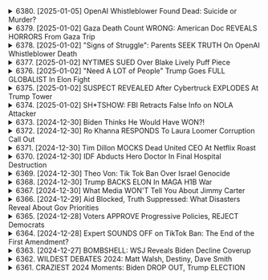 <details>
<summary>6380. [2025-01-05] OpenAI Whistleblower Found Dead: Suicide or Murder?</summary><br>

<a href="https://www.youtube.com/watch?v=Y-Qa_uWyr1I" target="_blank">
    <img src="https://img.youtube.com/vi/Y-Qa_uWyr1I/maxresdefault.jpg" 
        alt="[Youtube]" width="200">
</a>

# OpenAI Whistleblower Found Dead: Suicide or Murder?

### 文章總結與整理

#### 1. 案件背景
- **案件性質**：涉及高科技行業的陰謀與利益糾葛。
- **主要人物**：
  - **喬治**：一名有35年科技業經驗的調查記者，熟悉硅谷生態。
  - **詹姆斯**：節目主持人，引導對話。
  - **薩姆·アルマン**：即將成為舊金山下一任市長，背景雄厚。
- **案件核心**：
  - 舊金山高科技企業 execs 的 homicides。
  - 涉及陰謀、數據竊取與政治操縱。

#### 2. 技術與陰謀
- **科技行業的敏感性**：
  - 硅谷企業的數據安全問題。
  - 政治力量可能干預選舉和商業運作。
- **調查焦點**：
  - 高管遇害是否涉及產業競爭或政治陰謀？
  - 公安機關的調查進度如何？

#### 3. 對話內容
- **喬治的科技業背景**：
  - 曾在多間著名科技公司工作，熟悉行業內幕。
  - 強調技術專家在政治事件中的角色。
- **案件分析**：
  - 涉及高科技企業的利益糾葛。
  - 政治與商業利益的高度重疊。

#### 4. 調查進展
- **當前情況**：
  - 警方已開始初步調查，但尚未公開具體結論。
  - 嫌疑犯身份仍不明確。
- **喬治的行動**：
  - 組織了一系列市民記者座談會，推動案件曝光。
  - 提供匿名管道讓公眾參與調研。

#### 5. 將來展望
- **喬治的計劃**：
  - 繼續追蹤案件發展，提供更多調查結果。
  - 興建更多信息渠道，呼籲公眾關注。
- **案件可能影響**：
  - 可能引發對高科技產業的信任危機。
  - 影響舊金山政治格局與商業環境。

#### 6. 總結
- 本案揭示了科技業與政治世界的密切互動，以及其潛在的風險與陰謀。
- 場外力量介入的可能性增加案件 complexity。
- 論證科技企業治理的重要性，需加強透明度與倫理監管。
</details>

<details>
<summary>6379. [2025-01-02] Gaza Death Count WRONG: American Doc REVEALS HORRORS From Gaza Trip</summary><br>

<a href="https://www.youtube.com/watch?v=l2pflJrc_lw" target="_blank">
    <img src="https://img.youtube.com/vi/l2pflJrc_lw/maxresdefault.jpg" 
        alt="[Youtube]" width="200">
</a>

# Gaza Death Count WRONG: American Doc REVEALS HORRORS From Gaza Trip

## 加沙地帶人道協助訪問重點整理 (依時間順序)

**一. 訪問背景與現況：**

*   **嚴重的生存者罪惡感**: 訪問者離開加沙後感到強烈的罪惡感，因為能夠離開而現地人民卻仍在困境。
*   **現地人民勇氣**: 對於加沙人民面對困境的勇氣和韌性深感佩服，即使在極度困難的情況下仍堅持工作和協助他人。
*   **死亡人數統計難度**: 受訪者提到當地人表示，除非被詢問，否則他們不會提供罹難人數，顯示了災情的嚴重程度。

**二. 醫院現況與醫療人員：**

*   **醫療資源匱乏**: 醫院內大部分為無薪醫療人員，但仍積極提供援助服務，突顯了醫療資源的嚴重匱乏和人員的犧牲奉獻。
*   **墓地遍佈**: 醫院周圍遍佈墓地，反映了高比例的死亡率和持續的傷亡。
*   **醫護人員的遭遇**: 一位護士的兩名 daughters 均已不幸身亡，更凸顯了衝突對醫護人員及其家庭的影響。

**三. 對於外部援助和政治現況的看法：**

*   **援助機構建議**: 建議捐款給世界中央廚房 (World Central Kitchen) 和拉馬 (Rama) 等持續運作的援助組織。
*   **呼籲公開發聲**: 強調提升人們的意識並持續呼籲需要採取行動。對當地的關注度正在逐漸降低，亟需引起更多重視。
*   **對美國政府的期望 (民主/共和兩黨)**：
    *   **拜登/哈里斯政府**: 希望他們能夠站出來反對以色列的行為，即使此舉違反法律。
    *   **川普政府**: 認為川普可能會更傾向於滿足以色列的需求。但從人道立場來看，可以嘗試藉由訴諸他的個人自負心來促使他採取行動，因為他似乎不太受到以色列領導人的控制。
*  **當地民眾的政治觀點**： 一位年輕的護士兒子（在醫院附近玩耍）表示，他希望能夠見到川普，並希望他不僅僅解放巴勒斯坦，還能解放整個世界。

**四.  對希望和人道精神的反思：**

*   **對希望的質疑**: 一位在停屍間工作、幽默風趣的醫務人員表示：“根本沒有希望，人終將死亡，我們能夠做的是在人生中盡力而為。”
*   **人道主義的考量**: 即使在極度悲慘且不確定性高的環境中，人道主義的努力和對人類尊嚴的尊重仍然至關重要。

**五. 行動呼籲:**

*   **持續教育**: 呼籲大家繼續教育他人，讓更多人了解加沙的局勢。
*   **發聲**: 呼籲大家積極發聲，引起對這場危機的關注。
*   **捐款**:  鼓勵向世界中央廚房 (World Central Kitchen) 和拉馬 (Rama) 等援助組織提供捐款。
</details>

<details>
<summary>6378. [2025-01-02] "Signs of Struggle": Parents SEEK TRUTH On OpenAI Whistleblower Death</summary><br>

<a href="https://www.youtube.com/watch?v=oQ2CgSYuS-c" target="_blank">
    <img src="https://img.youtube.com/vi/oQ2CgSYuS-c/maxresdefault.jpg" 
        alt="[Youtube]" width="200">
</a>

# "Signs of Struggle": Parents SEEK TRUTH On OpenAI Whistleblower Death

## AI 發展與內部吹哨者的疑慮：重點摘要

本文件整理了關於 AI 發展、相關利益衝突、以及最近一宗內部吹哨者的疑慮的重點，旨在清晰呈現事件背景、潛在風險與相關議題。

**一、AI 發展現況與競賽**

*   **資源投入：** 目前正在進行國家間與企業間的 AI 軍備競賽，大量資源投入開發前沿 AI 技術，目標是實現通用人工智慧 (AGI)。
*   **發展速度：** AI 發展速度極快，可能在極短時間內引發類似或超越工業革命的劇烈社會變革。
*   **技術透明度不足：** AI 技術規劃和部署缺乏足夠的公開透明度與民主監督，可能對勞動力市場和社會結構產生深遠影響。

**二、利益相關者與權力網絡**

*   **科技巨頭投入：** OpenAI、Meta、Google等科技巨頭在 AI 領域投入巨額投資，期望成為 AI 未來的領航者。
*   **政治勢力和資金連結：** OpenAI 的創辦人 Sam Altman 與前總統 Trump 有著金錢聯繫。政治人物和科技領袖的關係暗示著影響政策的潛在網絡。
*   **H-1B簽證爭議：** H-1B 工作簽證爭議是 AI 發展的附帶議題，顯示了對技術人才的競爭和依賴。

**三、AI 內部吹哨者的疑慮**

*   **決定性角色：**僅有少數科學家和工程師在塑造 AI 技術和發展方向，他們的決定可能對社會產生巨大影響。
*   **吹哨者身分：** 一名 AI 內部吹哨者突發死亡引發關注，其死因尚不清楚，但引起對 AI 發展過程透明度的質疑。
*   **決定性與動機：** 吹哨者的家屬認為其死亡並非自殺，暗示可能存在外部因素或壓力。
*   **積極收集資訊：** 臨終前，吹哨者正在積極尋求資訊、聯繫關鍵人員，暗示其可能掌握某種重要信息或疑慮。

**四、潛在風險與倫理考量**

*   **潛在混亂：** AI技術的快速發展，可能引發難以預料的社會混亂，甚至導致反烏托邦般的負面Scenario發展。
*   **失業風險：** 勞動力市場可能受到顛覆，大量工作崗位可能消失。
*   **AGI的倫理考量：** AGI的發展可能帶來倫理和社會挑戰，包括權力分配、責任歸屬以及對人類社會的影響。
*  **對吹哨者死亡的追問：** 類似 Boeing內部吹哨者接連死亡，並被認定為自殺的案例，讓人不得不留意事件背後的真相。

**五、結論**

這宗內部吹哨者死亡事件及其引發的疑慮，揭示了 AI 發展的複雜性、潛在風險和倫理挑戰。事件反映了科技發展與社會、政治、經濟力量的交織與衝突，以及對透明度、問責制和民主監督的需求 。這需要社會各界共同關注與參與，以確保 AI 發展的道路符合人類社會的共同利益。
</details>

<details>
<summary>6377. [2025-01-02] NYTIMES SUED Over Blake Lively Puff Piece</summary><br>

<a href="https://www.youtube.com/watch?v=tuY7n6RkFkg" target="_blank">
    <img src="https://img.youtube.com/vi/tuY7n6RkFkg/maxresdefault.jpg" 
        alt="[Youtube]" width="200">
</a>

# NYTIMES SUED Over Blake Lively Puff Piece

## 對話重點摘要：媒體操縱與信息戰

以下是对提供文本的重點整理，以小節歸納並採用條列式呈現。

**一、總體論點：媒體操縱真相與公眾認知**

*   **媒體操縱性：** 媒體可以且確實會操縱真相和信息，影響公眾的認知和判斷。
*   **信息武器化：** 人們（包括政治人物、公眾人物、企業）將信息視為一種工具，用於推動個人和組織議程。
*   **真實情報的淹沒：** 儘管存在真實的新聞，但媒體的負面操作往往會掩蓋真相，甚至扭曲受害者形象。

**二、具體案例：巴羅尼（Baron）事件與媒體公關策略**

*   **事件背景：** 對某位男性人物（巴羅尼）的指控與反駁，涉及到女性受害者和潛在的家庭暴力問題。
*   **公關策略分析：** 巴羅尼一方採用報復性公關活動（PR Campaign），旨在弱化對方(指控者)的聲譽和可信度。
*   **媒體操縱手法：** 巴羅尼一方有意塑造“女性擁護者”的形象，並利用信息不對稱，引導輿論方向。
*   **信息操控漏洞：** 即使補充了完整的事件背景，巴羅尼仍然無法擺脫負面形象，而媒體的操縱反而加劇了公眾的質疑。

**三、媒體操纵的动机与后果**

*   **商业利益：** 媒体受到商業利益的驅使，将人际关系视为一种“商品”，用于追求利润和股东价值。
*   **投資與製作：** 公眾人物同時是投資人、製片人和執行製作人，他們了解整個遊戲，從中獲利。
*   **政治影響：** 媒體操縱手法也可能擴展至政治領域，例如在報導移民問題或攻擊政治對手等。
*   **弱化受害者：** 媒體的操縱往往會弱化受害者立場，使其聲音被淹沒，甚至被扭曲。

**四、哈维·Weinstein事件的潜在影响**

*   **潜在的赢家：** 评论员认为，针对巴罗尼的指控和媒体后续报道可能意外地有利于哈维·Weinstein，因为受害者在公开报道中受到负面影响。

**五、呼吁与期望**

*   **关注訴訟進展：** 呼籲關注巴羅尼事件的訴訟進展，以期揭示更多真相。
*   **批判性思维：** 呼籲觀眾對媒體報導進行批判性思考，不要輕易相信單方面的信息。
*   **媒體責任：** 強調媒體在傳遞真相、保護受害者方面的重要責任。

**总而言之，** 文本主要探讨了媒体操纵信息，影響公眾認知，以及媒體在複雜事件中可能產生的負面影響。強調了批判性思维和关注媒體報導背後的动机的重要性。
</details>

<details>
<summary>6376. [2025-01-02] "Need A LOT of People" Trump Goes FULL GLOBALIST In Elon Fight</summary><br>

<a href="https://www.youtube.com/watch?v=IhdDozgNrQI" target="_blank">
    <img src="https://img.youtube.com/vi/IhdDozgNrQI/maxresdefault.jpg" 
        alt="[Youtube]" width="200">
</a>

# "Need A LOT of People" Trump Goes FULL GLOBALIST In Elon Fight

以下是從提供的文字稿中整理出的清晰、客觀重點整理，以小節歸納並採用條列格式：

**一、國會共和黨的策略與態勢**

*   **硬性談判的優勢：** 對話者羡慕共和黨在談判中展現的強硬態度與影響力。
*   **後茶黨運動：** 共和黨議員如 Chip Roy 體現了後茶黨運動的影響，他們能夠在支持者面前堅持原則，並在關鍵時刻拒絕妥協。
*   **對特朗普的忠誠：** 對於 Chip Roy 而言，關鍵問題是是否願意與特朗普總統進行妥協，以及支持者是否會允許他做出妥協。

**二、民主黨內部的挑戰與反思**

*   **AOC 的遇阻：** AOC 希望擔任情報委員會高級成員一職，但受到 Nancy Pelosi 的阻撓，Pelosi 優先考慮的是對黨內順從性及對現任政府的支持。
*   **民主黨內激進勢力的弱化：** 民主黨未能像共和黨激進派（如自由黨議員）那樣，利用戰術性行動來提升內部影響力。
*   **對民主黨內部激進派的策略評論：** 對話者認為，自由黨議員缺乏與指導者正面對抗的意願，導致其影響力下降。
*   **對議會進步派聯盟主席候选人Greg Casar的支持:** 对话者认为Casar可以推动议会左翼势力。
*   **議會左翼勢力策略反思：** 對話者認為民主黨需要像激進共和黨人一樣，在必要時拒絕妥協，並利用群眾支持來提升影響力。

**三、選舉策略與選民意向**

*   **選民期望一致性：** 對話者認為，若選民全力支持某位政治人物，他們也期望該人物能夠堅持原則，並在談判中為選民的利益而努力。
*   **激進派的策略差異：** 自由黨議員與激進共和黨人策略有所差異，導致其影響力受限。
*   **议会左翼势力重建：** 对话者呼吁议会左翼势力重新建立和增强其影响力。

**四、媒體推廣與支持**

*   **節目推廣：** 呼籲點贊、留言，以擴大節目影響力。
*   **認捐支持：** 呼籲認捐breakingpoints.com，以支持獨立媒體發展。

總體而言，這份文字稿的重點在於比較共和黨和民主黨內部的策略，分析在議會中左右翼勢力的影響力，並呼籲民眾支持獨立媒體。
</details>

<details>
<summary>6375. [2025-01-02] SUSPECT REVEALED After Cybertruck EXPLODES At Trump Tower</summary><br>

<a href="https://www.youtube.com/watch?v=nzBLHStAgH4" target="_blank">
    <img src="https://img.youtube.com/vi/nzBLHStAgH4/maxresdefault.jpg" 
        alt="[Youtube]" width="200">
</a>

# SUSPECT REVEALED After Cybertruck EXPLODES At Trump Tower

以下は、提供されたテキストの明確で客観的な要点の整理です。正式な用語を使用し、小節でグルーピングし、条項式で整理します。

**I. 事件概要**

*   **ラスベガス事件:** 2024年1月1日にラスベガスのトランンプ・ホテルの前でレンタルのサイバートラックが爆発。運転手は即死、通行人が軽傷。当局はテロ攻撃の可能性を視野に捜査中。
*   **ニューオーリンズ事件:** 同日、ニューオーリンズで銃撃事件が発生。犯人は単独犯であり、経済的な苦境と精神的な問題を抱えていたと思われる。
*   **時間的連関:** 2つの事件はほぼ同時期（12時間以内）に発生。この時間的関係性が事件の動機を探る上で重要な観点となっている。

**II. 捜査状況と類似点**

*   **テロ攻撃の可能性:** ラスベガスではテロ攻撃の可能性が調査されており、当局は犯人の動機、特に政治的動機や外部からの指示について捜査を進めている。
*   **犯人の背景:** 両事件の犯人は単独犯であり、何らかの精神的な問題を抱えていた可能性がある。ニューオーリンズの犯人は離婚、経済格差により精神的に不安定な状態にあった。
*   **元軍人の関与:** 両事件の犯人は元軍人に該当しており、過去の軍歴が事件に関与している可能性が指摘されている。

**III. 関連性と今後の懸念事項**

*   **関連性の追及:** 捜査当局は、両事件に関連性があるかどうかを調査中。現時点では、表面的な類似点以外に結びつきは見つかっていない。
*   **さらなる攻撃の可能性:** 今後、同様の攻撃が発生する可能性が懸念されている。当局は警戒レベルを引き上げ、関連情報を収集している。
*    **動機の特定:** 犯人の動機は不明であり、今後の捜査で明確にする必要がある。

**IV. その他**

*   メディアは事件の背後にある動機や関連性について推測を繰り返しており、情報の正確性に対する注意が必要である。
*   事件の発生は、社会不安、経済格差、精神衛生など、幅広い問題と関連している可能性がある。
*   独立系メディアは、事件に関する情報を独立した視点から提供することで、国民の理解を深めるための役割を担うことが期待される。
</details>

<details>
<summary>6374. [2025-01-02] SH*TSHOW: FBI Retracts False Info on NOLA Attacker</summary><br>

<a href="https://www.youtube.com/watch?v=APQ1BJ65-3k" target="_blank">
    <img src="https://img.youtube.com/vi/APQ1BJ65-3k/maxresdefault.jpg" 
        alt="[Youtube]" width="200">
</a>

# SH*TSHOW: FBI Retracts False Info on NOLA Attacker

好的，以下是關於上述文字的清楚、客觀重點整理：

**I. 新奧爾良攻擊事件概要**

*   **事件經過：** 2024 年元旦，嫌犯駕車衝撞人群，造成傷亡。
*   **嫌犯背景：** 原為陸軍預備役人員，持有伊斯蘭國(ISIS)旗幟。
*   **初步調查：** FBI 起初認為嫌犯可能並非單獨行動(有多人涉案)，但隨後表示證據不足，目前主要證據為該視頻所見。
*   **重點爭論:** 嫌犯是否為孤狼，仍待確定。

**II. 拉斯維加斯(特朗普大廈)事件**

*   **事件內容:** 一輛特斯拉 Cybertruck 在拉斯維加斯特朗普大廈外爆炸，爆炸物數量眾多。
*   **嫌犯狀況:** 嫌犯自爆身亡，附近有數人受傷。

**III. 兩事件的關聯性分析**

*   **共同點:**
    *   兩輛涉事車輛均為電動車。
    *   車輛均通過 P2P(peer-to-peer)汽車租賃平台租借，例如 “Turo” 平台。
    *   兩名嫌犯均曾服役於美國軍隊。
*   **目前狀況：** 兩事件的實際關聯性仍不明，正進行調查。

**IV. FBI 應對與未來發展**

*   **調查進展：** FBI 將持續公布事件調查的最新進展。
*   **國會報告：** FBI 計劃於週四向國會提交報告。
*   **政治影響：** 共和黨將可能向 FBI 施壓，並推動批准新的 FBI 董事長。

**V. 總體情況**

*   **信息不明：** 現階段仍有許多不明的因素，對於事件的實際原因和影響，仍需要更多信息。
*   **持續關注：** 需要持續關注事件的發展，以及相關調查的結果。
</details>

<details>
<summary>6373. [2024-12-30] Biden Thinks He Would Have WON?!</summary><br>

<a href="https://www.youtube.com/watch?v=spocqVoX_SA" target="_blank">
    <img src="https://img.youtube.com/vi/spocqVoX_SA/maxresdefault.jpg" 
        alt="[Youtube]" width="200">
</a>

# Biden Thinks He Would Have WON?!

## Breaking Point Podcast 摘要 (2024年底播出)

以下為針對討論內容之重點摘要，以正式用語呈現並分條列式整理：

**一、政治與媒體操控：拜登政府與奧巴馬基金會**

* **媒體報導偏頗：** 批評主流媒體對拜登政府和奧巴馬基金會的報導，指出其傾向作為白宮或基金會發言人，而非獨立客觀的報導。
* **資金流向：** 關注奧巴馬基金會的資金來源和流向，質疑其政治影響力以及可能的不透明現象。
* **公眾參與：** 諷刺政治人物及媒體對公眾智力的低估，認為許多人並非智力低下或容易操縱，但仍有部分個體易受影響。
* **言論自由：** 呼籲媒體獨立調查，揭露政治操作的真相，強調媒體守護言論自由的責任。

**二、人工智能 (AI) 發展及其潛在影響**

* **AI發展方向：** 強調AI技術發展的快速性及其對未來社會的深遠影響，包含勞動力市場、社會結構乃至人類文明的可能性。
* **技術壟斷：** 對於少數科技巨頭主導AI發展的潛在風險提出關注，認為這可能導致技術壟斷，並加劇社會不平等。
* **H1B簽證勞工：** 指出在技術發展中，H1B簽證勞工所扮演的角色以及其影響。
* **政策定位：** 強調新政府在AI發展上的政策定位至關重要，包括技術控制、技術民主化等議題。
* **潛在風險：** 探討AI發展可能帶來的各種風險，包括大規模失業、社會結構崩潰，甚至引發災難性事件。
* **戰略重要性：** 認為AI將是未來幾年重要的戰場，直接影響社會發展走向。

**三、個人觀點與年度展望**

* **對2025年的不安：** 坦承對未來年份的不樂觀預期，表達對其發展方向的擔憂。
* **對媒體的支持：** 呼籲聽眾考慮訂閱高品質的媒體內容，以支持獨立媒體的運作。
* **感謝聽眾：** 感謝在過去的一年中支持節目，並表示期待在未來繼續與大家分享觀點。

**四、節目資訊與呼籲**

* **參與方式：** 鼓勵聽眾透過點贊、分享、留言或订阅等方式支持節目。
* **頻道資訊：** 提醒聽眾關注Breaking Points YouTube頻道及 podcast 。
* **支持獨立媒體：** 呼籲聽眾訂閱 Breakingpoints tocom，支持獨立媒體的發展。
</details>

<details>
<summary>6372. [2024-12-30] Ro Khanna RESPONDS To Laura Loomer Corruption Call Out</summary><br>

<a href="https://www.youtube.com/watch?v=gp7u_ATdE6Q" target="_blank">
    <img src="https://img.youtube.com/vi/gp7u_ATdE6Q/maxresdefault.jpg" 
        alt="[Youtube]" width="200">
</a>

# Ro Khanna RESPONDS To Laura Loomer Corruption Call Out

## 重要言論重點整理：

**一、金錢政治與競選資金:**

*   **超級政治行動委員會 (Super PAC) 問題：** 提及對伊隆·馬斯克向超級政治行動委員會捐款 2.5 億美元的擔憂。 認為這種規模的捐款遠超過去任何案例。
*   **競選資金規範建議：** 倡議限制超級政治行動委員會的捐款，呼應緬州已實施的規範，限制捐款金額，並建議民主黨全國委員會有條件地推動類似的規範。
*   **個人捐款與超級政治行動委員會的差異：** 強調個人捐款與超級政治行動委員會捐款的差異，個人受限於3,300美元的捐款上限。

**二、科技寡頭與政治影響力：**

*   **伊隆·馬斯克影響力評估：** 評估伊隆·馬斯克對政治的影響力是目前前所未見的，可能超越任何其他富豪。
*   **技術巨頭的利益衝突：** 強調需要規範科技巨頭（包括馬斯克）的利益衝突，而不是完全迴避。

**三、對美國未來經濟的願景：**

*   **技術經濟的發展方向：** 強調需要讓技術經濟惠及中小型城鎮和受工業空洞化影響的地區，而非只讓矽谷的富豪受益。
*   **財富再分配：**  呼籲對富豪和超高淨值人士徵稅，以資助醫療保健和教育等公共服務。 認為這是實現未來經濟繁榮和穩定之道。
*   **黨派定位：**  主張民主黨應宣稱自己是代表「未來」的黨，並確保科技能為所有人服務。

**四、與川普關係的分析：**

*   **川普對馬斯克的動機：** 指出川普與伊隆·馬斯克的關係，源自於川普對80年代富豪的懷舊，以及對馬斯克預見未來科技趨勢的欣賞。
*   **川普的個人特質：** 描述川普的風格，並將其歸根於80年代的文化氛圍。

**五、金錢與政治的辯論：**

*   **政治獻金的規模差異：** 強調 2.5 億美元捐款的特殊性，指出其他支持候選人也獲得了大量捐款，但數量較少。
*   **金錢在政治中的影響：** 強調金錢在政治中的作用，同時表達對大規模捐款的擔憂。

希望上述整理能夠幫助您理解文章的主要內容。
</details>

<details>
<summary>6371. [2024-12-30] Tim Dillon MOCKS Dead United CEO At Netflix Roast</summary><br>

<a href="https://www.youtube.com/watch?v=rqtsWwVyGms" target="_blank">
    <img src="https://img.youtube.com/vi/rqtsWwVyGms/maxresdefault.jpg" 
        alt="[Youtube]" width="200">
</a>

# Tim Dillon MOCKS Dead United CEO At Netflix Roast

## 文章重點整理：布萊恩·湯普森遇害事件後續反應與社會調查分析

以下為文章重點整理，分小節列出：

**一、幽默諷刺性演出及社會反應**

*   喜劇演員提姆·迪倫於Netflix節目中，飾演聯合護理集團 CEO 布萊恩·湯普森，以諷刺手法回應其遇害事件。
*   該表演引起社會廣泛討論，部分評論員認為該演出不妥，但也有人認為是合理的政治諷刺。

**二、社會調查結果與論點分析**

*   **民調結果:** 公眾對於拒絕理賠與布萊恩·湯普森遇害間的關聯性存在討論，一部分人認為拒賠行為與遇害有關，但另一部分人認為將兩者等同是錯誤的。
*   **主要論點:** 
    *   將對醫療制度的批判與支持謀殺行為混為一談是一種錯誤的論述。
    *   公眾對於醫療制度的批判應與譴責犯罪行為分開討論。
    *   醫療體系的殘酷、導致疾病、破產等問題應被討論，但不應借此合理化謀殺行為。

**三、安全國家機器與政治監視的擔憂**

*   **潛在威脅:** 文章指出，相關當局（例如 FBI）可能將對事件表達情緒或評論（例如分享紀念蠟燭或發表反資本主義言論）的個人視為激進分子進行追蹤與監控。
*   **歷史警示:** 此舉讓人聯想到 911 事件後美國國土安全機構對美國公民的監控、以及針對特朗普時代右翼激進分子的陰謀案件等歷史事件。
*   **擔憂點:**  安全國家機器可能以此作為藉口，擴張其監控範圍、壓迫異議人士。

**四、對智力機構態度的批判**

*   **懷疑論:** 文章對共和黨批評情報機構過度行為的態度表示懷疑，認為共和黨並不在乎情報機構是否擴權，他們只想確保政治目標不受針對。
*   **隱憂：** 認為共和黨對智力機構的批評可能只是表面的，真正的目的是利用智力機構為其政治目的服務。

**五、媒體支持與呼籲**

*   **號召：** 節目呼籲觀眾點讚、留言、訂閱，以支持獨立媒體的發展。
*   **支持：** 鼓勵觀眾通過 breakingpoints doccom 訂閱節目，以獲取節目內容。
</details>

<details>
<summary>6370. [2024-12-30] IDF Abducts Hero Doctor In Final Hospital Destruction</summary><br>

<a href="https://www.youtube.com/watch?v=dfPY5eIJZ3U" target="_blank">
    <img src="https://img.youtube.com/vi/dfPY5eIJZ3U/maxresdefault.jpg" 
        alt="[Youtube]" width="200">
</a>

# IDF Abducts Hero Doctor In Final Hospital Destruction

## 紀錄片影音內容重點摘要與歸納

以下針對提供的影片文字內容進行整理與歸納，並以條列式呈現其主要論點與資訊：

**一、對以色列戰爭道德與策略的批判**

*   **可接受死傷平民人數提升：** 以色列降低對平民死傷的審查標準，容許更多平民傷亡的作法備受批評。
*   **AI標靶系统：** 以色列軍方利用 AI 技術，鎖定並攻擊低階哈瑪斯成員，即便這些成員與家人同住家中，此舉引發道德爭議。該系統的標靶範圍已擴展至不分敵我的家屬。
*   **缺乏國際公義：** 若其他國家對類似作戰行動，將會被廣泛譴責，以色列卻未受到同等程度的批評。
*   **對主流媒體及國際論調的質疑：** 質疑主流媒體對以色列行動的報導刻意的偏袒或避重就輕，導致真實情況難以被大眾知曉。

**二、資訊傳遞及媒體偏頗現象**

*   **資訊斷裂：** 民眾從社交媒體(如 TikTok)接收到的資訊與主流媒體的報導之間存在差異，暗示存在資訊傳遞的斷裂現象。
*   **媒體偏頗：** 指控《紐約時報》等主流媒體起先無視來自《972》等獨立媒體提供的資訊，而直到最近才開始轉載相關報導，暗示媒體存在偏頗。
*   **資訊確認與否認：** 媒體記者在《972》的原始報導中確認了資訊，卻又將其歸類為虚构，並將其比喻為 Netflix 所出的劇情片，體現了媒體對事件的刻意淡化與否認。

**三、目前情勢與未來展望**

*   **缺乏外部制衡：** 由於來自國際社會的壓力不足，情勢恐將持續惡化，導致過多的生命損失與破壞。
*   **長期影響：** 加沙的影響將會持續多年，呼籲對過去發生的事件進行更深入的了解。
*   **武器的發現：** 以色列軍方宣稱在他們攻襲的卡馬爾·阿多旺醫院（Kmal Adwan Hospital） 中發現了隐藏的武器，并以此作为其行动的正当性论据。

**四、呼籲及建議**

*   **支持獨立媒體：** 呼籲大眾支持獨立媒體，並關注來自不同來源的資訊。
*    **獨立思考：** 呼籲大眾保持獨立思考能力，對資訊來源及內容進行批判性評估。
*   **關注加沙局勢：** 呼籲大眾持續關注加沙局勢，並了解事件的真相。

**五、節目推廣**

*   **鼓勵觀眾互動：** 鼓勵觀眾對影片按贊、留下評論，分享影片。
*   **支持節目發展：** 呼籲觀眾訂閱節目網站（Breakingpoints tocom)，支持獨立媒體的發展。
</details>

<details>
<summary>6369. [2024-12-30] Theo Von: Tik Tok Ban Over Israel Genocide</summary><br>

<a href="https://www.youtube.com/watch?v=sxluLY65qhk" target="_blank">
    <img src="https://img.youtube.com/vi/sxluLY65qhk/maxresdefault.jpg" 
        alt="[Youtube]" width="200">
</a>

# Theo Von: Tik Tok Ban Over Israel Genocide

## Tik Tok, 川普與言論自由：重點摘要

本次對話主要探討了 Tik Tok 在美國的現況、川普政府與 Tik Tok 之間關係、相關法律挑戰，以及潛在的未來走向。以下為重點摘要：

**1. 法案背景與法律挑戰:**
*   國會通過了一項法案，允許禁止 Tik Tok，除非其母公司字节跳动 (ByteDance) 出售平台。
*   Tik Tok 及其支持者認為該法案侵犯言論自由權。
*   法律依據主要爭點為法案是否符合美國憲法第一修正案的言論自由權條款。

**2. 最高法院的角色與可能判決:**
*   最高法院的判決仍未可知，但有不同立場的法官參與，增加了判決難度。尼爾·戈薩奇、艾米·科尼·巴雷特可能傾向於自由主義立場，而克萊倫斯·托馬斯、薩繆爾·阿利托可能採取不同立場。
*   一般預期最高法院可能延緩裁決，並將問題交由下任政府處理。

**3. 川普政府與 Tik Tok 關係的反覆:**
*   最初川普政府試圖禁止 Tik Tok，基於國家安全擔憂。
*   然而，在選舉期間，川普的態度發生變化，他表示只要能利用平台推廣競選活動，就願意保留 Tik Tok。
*   此舉引發質疑，認為川普似乎將政治利益置於國家安全之上。

**4. 潛在的買收與算法控制:**
*   一些投資者正在考慮收購 Tik Tok，以應對法律挑戰。
*   買收後，能否保留 Tik Tok 目前的算法機制，以及是否會在平台上持續存在北京的操控和影響，是個未解之謎。
*   字节跳动表示不願出賣 Tik Tok，這可能增加買收的難度。

**5. 核心問題：國家安全、言論自由與數據安全**
*   國家安全考量是最初引發對 Tik Tok 關注的主要因素。
*   言論自由權與國家安全之間的緊張關係，是本次爭論的核心。
*   數據安全問題，特別是中國大陸對美國用戶數據的潛在アクセス，是另一個重要的考量。

**6. 更廣泛的社會影響與價值觀衝突**
*   社會觀察家認為，減少社交媒體的使用，鼓勵真實的社交互動，才是更健康的解決方案。
*   本次事件凸顯了社交媒體平台對社會的影響，以及言論自由與數據安全之間的矛盾。

**總結:**

本次讨论围绕 TikTok 的法律地位、潜在的买收、以及相关的政治和社会问题展开。最终结果仍然具有不确定性，但它凸显了国家安全、言论自由、数据安全和算法控制等关键议题的复杂性。
</details>

<details>
<summary>6368. [2024-12-30] Trump BACKS ELON In MAGA H1B War</summary><br>

<a href="https://www.youtube.com/watch?v=NZqVTGtMiuA" target="_blank">
    <img src="https://img.youtube.com/vi/NZqVTGtMiuA/maxresdefault.jpg" 
        alt="[Youtube]" width="200">
</a>

# Trump BACKS ELON In MAGA H1B War

## 重点整理：美国寡头政治、权力影响及文化动议

以下是对原文的重点整理，以章节划分，采用正式的语言表达并采用条列式格式展现：

**一，核心论点：寡头权力对政府的影响及潜在威胁**

*   **寡头政治的定义：** 视频主要聚焦于少量富有权力精英（寡头）对美国政府影响日益加深的问题。
*   **伊隆·马斯克等寡头的权力：** 强调马斯克（及其同类：贝佐斯、扎克伯格、盖茨）通过财富和商业影响力，对政府政策产生实际掌控。
*   **政治立场无关：** 本视频批判的核心并非针对特定党派或意识形态，而在于反对任何寡头对政府的全面控制。
*   **特朗普立场转变：** 视频提到特朗普此前对“carried interest” (投资收益)，加密货币以及Tik Tok的反对态度，暗示此前的立场或有不同，且目前已有转向迹象。
*   **民主制度的威胁：** 视频警告，寡头政治的发展对美国民主制度构成严重威胁。

**二，权力操纵的机制与方式**

*   **经济影响：** 寡头们通过财富和商业垄断（例如，马斯克是最大武器承包商），对政治家施加经济压力，从而影响政策制定。
*   **媒体控制与文化影响：** 寡头们通过对媒体的资助和文化产品的操纵，塑造舆论，推广特定意识形态，从而维护自身利益。
*   **特朗普与前共和党立场：**  对特朗普的早期立场 (反对经济政策) 进行了批判，将此与长期以来共和党对城市贫民阶层的指责类比。

**三，文化辩论与权力结构**

*   **自上而下 vs 公民能动性：** 认为对美国文化问题的指责，往往由寡头们操纵，而非基于真实问题。强调公民的主体能动性。
*   **媒介民主化与控制：** 承认像TikTok这类媒体平台一定程度上实现了文化民主化，但指出其仍然受到寡头政治的控制。
*   **VI 与美国庸俗文化：** 提到VI对美国庸俗文化的不满情绪，隐含对媒介操纵的批判。

**四，政治立场与文化批判**

* **政治立场无关:** 主论点并非针对特定政治立场（左派、右派、中立派）。
*   **对现有政策的批判：** 批评如NAFTA、PNTR等贸易政策，认为这些政策导致产业空心化、制造业岗位的流失，损害了美国工薪阶层的利益。
*   **对媒体资助的质疑：** 质疑斯蒂夫·班农等人物对媒体资助的情况，暗示其可能存在操控媒体的意图。

**五，结论与行动呼吁**

*   **公民参与的重要性：** 强调公民主动参与政治和社会事务的重要性，以对抗寡头政治的影响。
*   **支持独立媒体：** 呼吁支持Breaking Points等独立媒体，以抵制大型媒体集团的垄断。鼓励点赞、评论、分享等行为，以扩大独立媒体的影响力。
*   **Breakingpoints.com 的推广：** 建议听众订阅Breakingpoints.com，获取更多内容，支持独立媒体的发展。

**总结：** 视频的主旨是警惕寡头政治对美国民主制度的威胁，呼吁公民积极参与政治和社会事务，支持独立媒体，共同对抗寡头政治的影响。
</details>

<details>
<summary>6367. [2024-12-30] What Media WON'T Tell You About Jimmy Carter</summary><br>

<a href="https://www.youtube.com/watch?v=KeEp233_FfM" target="_blank">
    <img src="https://img.youtube.com/vi/KeEp233_FfM/maxresdefault.jpg" 
        alt="[Youtube]" width="200">
</a>

# What Media WON'T Tell You About Jimmy Carter

## ジミー・カーター元アメリカ大統領に関する考察 - 主要ポイントまとめ

以下に元大統領ジミー・カーターに関する講演の主要ポイントをまとめます。

**1. 中東和平への取り組みと率直な意見:**

*   カーターは、他の現存するアメリカ大統領に類を見ないほど率直な意見を表明。
*   特に、中東和平プロセスにおける視点や、アメリカの外交政策に対する批判的な見解を表明。
*   湾岸諸国における金銭的取引に関わる疑念や、サウジアラビアからの資金提供に関する言及も。

**2. 金融が政治に与える悪影響:**

*   カーターは資金と政治の関係について、非常に強い懸念を表明。
*   「シチズンズ・ユナイテッド」最高裁判決を強く批判。同判決が政治に巨額の資金が流入する原因を作ったと非難。
*   イーロン・マスクやその他の富豪による政治献金が、政策決定に過大な影響力を行使する状況を憂慮。

**3. 寡頭政治化の加速:**

*   カーターの退任を契機に、アメリカの政治システムの寡頭政治化がさらに加速したと指摘。
*   資金による政治操作が広がり、真の意味からの民主主義が損なわれていると批判。

**4. 過去から見えうる問題点:**

*   カーターは1920年代生まれであり、過去からの視点を持つ象徴的存在。
*   当時の価値観や道徳観を現代政治に持ち込み、問題点を浮き彫りにした。

**5. 民主党の変化と新自由主義政策:**

*   カーターは、郡での過半数の票を獲得した最後の民主党大統領。
*   その政策はトラック輸送、航空業界規制の緩和、労働組合への打撃など、新自由主義的色彩が強かった。
*   これらの政策が、農村部や農村州からの民主党支持の減少に繋がったと分析。

**6. トランプ現象との比較:**

*   トランプ政権下の政治状況は、カーターが憂慮していた寡頭政治や利益誘導が加速した典型例として紹介。
*   トランプ一族や関係者による海外からの資金提供や取引を批判的に分析。

**7. ポピュリスト的視点からの批判:**

*   カーターは、一般的な視点では見えにくいアメリカ政治システムの矛盾点や問題を、ポピュリスト的観点から明確に指摘。
*   保守派からも共感を得られる、倫理的な視点からの批判を展開。

**8．現代の政治における金銭の影響力:**
*   富裕層や企業が選挙キャンペーンや政策決定に多大な影響を与えている現状を憂慮。
*   政治家や政府高官が、特別な経済的利益や金銭と引き換えに政策を誘導することが問題となっていることを指摘。

**総括:**

本講演では、ジミー・カーター元大統領の政治的遺産と、現代アメリカ社会が直面する課題について議論されています。カーター元大統領が重視していた倫理観や、寡頭政治化に対する警戒感は、現代社会において再評価するに値すると言えるでしょう。
</details>

<details>
<summary>6366. [2024-12-29] Aid Blocked, Truth Suppressed: What Disasters Reveal About Gov Priorities</summary><br>

<a href="https://www.youtube.com/watch?v=6zX5gd4rJ3Y" target="_blank">
    <img src="https://img.youtube.com/vi/6zX5gd4rJ3Y/maxresdefault.jpg" 
        alt="[Youtube]" width="200">
</a>

# Aid Blocked, Truth Suppressed: What Disasters Reveal About Gov Priorities

## 災難應對與政府行為獨立調查報告重點整理

本次報告源自Breaking Points Podcast訪談，獨立調查人員現場報導了西班牙洪災後的真實情況，揭露潛在的權力機構利益、政府失能以及情報封鎖。

**一. 現地目擊與真實情況**

*   **媒體呈現操控:** 大型媒體報導常常出現事先排練的假象，例如在清理過後的泥濘區域進行「即興」拍攝，以創造一種協助形象，而實際的救援力量（軍隊與警察）卻缺乏行動力，更多時間用於消遣而非實質救援。
*   **災民困境:** 目擊者描述，在受災地區的居民遭受精神創傷，並質疑政府的無能與不當疏忽。
*   **抗議活動受打壓:** 當地居民大規模抗議政府的行為，要求瓦倫西亞總統和西班牙總統辭職，但大型媒體選擇性報導，未能充分披露。

**二. 潛在的陰謀與利益鏈**

*   **政府失能與利益输送:** 災區的大規模抗議活動表明公眾對政府的信任感低落，質疑其在災難處理中的不作為，以及資金分配的不透明性。
*   **地產利益的可能:** 質疑是否災難是特定利益團體（如地產業界）利用的機會，以促進土地廉價收購或進行不當管理以逃避責任。
*   **缺乏透明度:** 資金流向不明，公眾無法得知資金是否被有效用於災後重建與安置。

**三. 政府行為與權力鬥爭**

*   **政治性操作:** 指出政府可能為了維護政黨政治而忽略了災後重建的實際需求。
*   **高層決策錯誤:** 災難發生時，瓦倫西亞總統仍出席授獎典禮，顯示高層決策的失當與缺乏危機意識。
*   **公眾信任危機:** 缺乏透明度和問責制，導致公眾對政府的信任感低落。

**四. 獨立媒體的價值與意義**

*   **填補媒體資訊缺口:** 獨立媒體提供更真實、深入的災區資訊，彌補了主流媒體選擇性報導或操控資訊的不足。
*   **監督權力、揭露真相:** 獨立調查人員扮演重要角色，監督政府行為、揭露潛在的利益鏈條和陰謀。
*   **推動社會進步:** 獨立媒體發揮重要作用，推動社會進步、促進公眾參與和監督。

**五. 調查人員與作品資訊:**

*   調查人員為在21世紀工作過的資深獨立媒體從業者。
*   相關調查報告和資訊可在調查人員的Twitter帳號上找到。
</details>

<details>
<summary>6365. [2024-12-28] Voters APPROVE Progressive Policies, REJECT Democrats</summary><br>

<a href="https://www.youtube.com/watch?v=pguKDKI0k10" target="_blank">
    <img src="https://img.youtube.com/vi/pguKDKI0k10/maxresdefault.jpg" 
        alt="[Youtube]" width="200">
</a>

# Voters APPROVE Progressive Policies, REJECT Democrats

## 斯潘塞·斯耐德分析報告：直接民主主義、物質利益與選民行為 (Breaking Points 論評)

**核心論點:** 選民傾向於直接、明確、且可預見的物質利益，而非空泛的政治承諾。直接民主的工具（公投、投票措施）更能激勵選民參與，特別是在政府未能有效處理重要議題時。

**一. 直接民主的興起及背後因素:**

*   **公投/投票措施的普及：** 選民越來越依賴公投、投票措施等直接民主工具來解決政府未能處理的問題。
*   **全國趨勢：** 限制直接民主工具（例如：提高通過投票措施的門檻）的修憲案，正日益受到各州的採用。
*   **議會限制：** 議會正通過立法手段限制直接民主，例如：提高資格標準、擴大收集簽名範圍、提高通過門檻。

**二. 選民行為與物質利益：**

*   **物質利益優先：** 選民更關注明確的物質利益（例如：提高最低工資、有薪病假、生殖權），而非空泛的政治承諾。
*   **經濟考量主導：** 對於許多選民而言，經濟條件是影響重要決策（例如：墮胎）的關鍵因素。
*   **公投的優勢：** 公投讓選民能夠直接參與民主進程，並針對他們關心的物質問題做出表決。

**三. 生殖權案例分析：**

*   **州內差異：** 即使在特朗普大勝的州，許多選民仍支持編寫憲法以保護墮胎權。
*   **超多數決規則：** 某些州（例如：佛羅里達州）設有超多數決規定（例如：60%），增加了通過憲法修正案的難度。
*   **政治影響：** 超多數決規則與議會限制直接民主的趨勢相呼應。

**四. 民眾與政治承諾比較：**

*   **可信度問題:** 選民不太相信候選人在當選後會兌現承諾或實現選舉承諾。
*   **物質改變的渴望：** 選民渴望看到實質性的變化，例如足夠的收入支付房租或養育家庭。
*   **公投的重要性:** 公投提供直接參與民主體系的重要途徑。

**五. 建議與結論:**

*   **民主黨的策略轉變：** 如果民主黨想要重新奪回白宮，應放棄泛泛的支持性信息，轉而專注於具體的物質利益，並承諾選民參與的直接行動。
*   **具體行動的重要性:** 具體且可預見的行動，能更有效地激勵選民，並促使選民參與投票。
*   **著重於具體問題：**著重並處理能直接改善人民生活的問題，才能真正吸引選民的信任與支持。



本报告旨在提供分析摘要，以清晰、客觀和有組織的方式呈現斯潘塞·斯奈德的論述要點。
</details>

<details>
<summary>6364. [2024-12-28] Expert SOUNDS OFF on TikTok Ban: The End of the First Amendment?</summary><br>

<a href="https://www.youtube.com/watch?v=h4eZluceRtg" target="_blank">
    <img src="https://img.youtube.com/vi/h4eZluceRtg/maxresdefault.jpg" 
        alt="[Youtube]" width="200">
</a>

# Expert SOUNDS OFF on TikTok Ban: The End of the First Amendment?

好的，以下是文章內容的重點整理，以條列式呈現，並使用正式用語：

**一、核心爭議：TikTok 與美國國家安全風險**

*   **內容審查與資料收集：** 政府擔憂 TikTok 可能受到中國政府影響，導致內容審查，以及美國用戶數據被蒐集、操控的風險。
*   **言論自由：** 封鎖 TikTok 被批評可能侵犯美國憲法第一修正的言論自由權利，並設定危險先例。
*   **管轄權與法律依據：** 政府利用國家安全作為封鎖依據，但法律依據的有效性與範圍受到質疑。

**二、憲法爭議與歷史判例**

*   **第一修正權的保護範圍：** 憲法第一修正賦予公民言論自由權，但該權利並非保障絕對的言論自由，仍受法律規範。爭論點在於，封鎖 TikTok 是否構成對言論自由的合理限制。
*   **歷史案例：**
    *   **《紐約時報》與美國政府案例 (1971)：** 美國政府試圖禁止《紐政府》刊登有關越南戰爭的機密檔，但遭到法院駁回，確立政府不得事前審查報導內容。
    *   **外國媒體管制：** 過去美國曾嘗試管制某些外國媒體，但此類措施通常受嚴格審查，必須符合言論自由的憲法要求。

**三、國家安全與言論自由的衝突**

*   **政府立場：**政府主張，有權限制可能危害國家安全的言論自由，並有權保護國民免受外國勢力影響。
*   **批評者立場：**批評者認為，政府利用國家安全名義過度擴張管制權限，可能壓制不同意見，並侵犯公民的基本權利。

**四、擴大效應和潛在風險**

*   **管制範圍擴大：**如果政府允許管制 TikTok，可能為管制其他受外國公司控制的平台提供先例，例如 Twitter (X)、Meta、Amazon 等。
*   **國際影響：**美國的行動可能會激發其他國家效仿，對全球網路自由造成影響。
*   **言論自由的侵蝕：**隨著網路管制越來越嚴格，言論自由可能會受到侵蝕，民主制度也可能因此受到威脅。

**五、新興科技與法律框架**

*   **法律適應性：**現有的法律框架未必適用於快速發展的新興科技，需要重新審視和調整。
*   **數位時代的言論自由：**數位時代的言論自由與傳統言論自由的概念有所不同，需要重新定義其保護範圍和限制條件。
*   **平衡科技發展、國家安全與公民自由：**如何在科技發展、國家安全和公民自由之間取得平衡，是當今社會面臨的重要挑戰。

**六、資訊戰與全新世界**

*   **傳播民主化：**相較過去由少數機構掌握出版權，數位時代訊息傳播更加民主化，但也更容易受到操縱與濫用。
*   **權力結構變遷：**權力結構正在迅速變遷，傳統的權力中心面臨挑戰，全新資訊環境下的權力遊戲更加多元且複雜。
*   **自由的脆弱性：**在網路時代，看似理所當然的自由正變得越來越脆弱，需要不斷警惕和捍衛。

**相關資源：**

*   Knight Institute: [https://knightcolumbia.org/](https://knightcolumbia.org/)

希望以上整理對您有所幫助！
</details>

<details>
<summary>6363. [2024-12-27] BOMBSHELL: WSJ Reveals Biden Decline Coverup</summary><br>

<a href="https://www.youtube.com/watch?v=olhsYgVEyZ4" target="_blank">
    <img src="https://img.youtube.com/vi/olhsYgVEyZ4/maxresdefault.jpg" 
        alt="[Youtube]" width="200">
</a>

# BOMBSHELL: WSJ Reveals Biden Decline Coverup

## BreakingPoints 片段重點摘要

此段 BreakingPoints 談話片段主要討論了拜登政府的施政表現、2024 年美國總統大選的潛在方向，以及可能影響未來總統選舉的關鍵議題和政治策略。

**I. 拜登政府的經濟表現與政策方向：**

*   **經濟困境：** 雖然拜登政府推動了一些左翼政策（例如勞工權益、反壟斷、兒童稅收抵免），但經濟表現未見顯著改善，民意反彈不足。
*   **政策爭議：** 對於兒童稅收抵免金額過高導致的負擔及對某些爭議議題的處理方式 (例如移民問題、對跨性別的立場) 引發爭論。
*   **政策方向的迷失：** 討論到拜登政府未能有效轉化政策成經濟上的成功。

** II. 2024 及未來總統選舉的潜在方向：**

*   **潛在候選人：** 考慮了 2024 年可能出選的候選人，並探討了他們可能採取的政策路線及戰略。
*   **哈里斯的選舉策略與失敗：** 分析了副總統哈里斯在選舉中策略的轉變（例如聚焦於特定的熱門議題和向右傾斜）以及其最終失敗的原因。
*   **尋找左翼旗手：** 討論了尋找能夠代表左翼勢力的總統候選人的挑戰，並探討了沙納斯 (Sanders) 可能的角色。

**III. 影響總統選舉的關鍵議題與政治策略:**

*   **覺醒文化 (Woke Culture)：** 討論了覺醒文化作為潛在的失敗因素，及其對民主黨選情的影響。
*   **文化議題與經濟議題：** 強調了在移民和文化議題上的立場與經濟發展之間可能存在的矛盾。
*   **策略錯誤：** 探討了民主黨在某些議題上（例如對跨性別的立場）可能的策略錯誤。

**IV. 對民主黨的批評與反思:**

*   **是否吸取教訓：** 對於民主黨能否吸取過去的教訓表示擔憂，並呼籲避免重蹈覆轍。
*   **金錢政治的影響：** 指出金錢政治對政治家決策的影響，以及因此導致新自由主義固化的風險。
*   **政策上的左右兩難：**討論了在勞工權益、反壟斷政策、經濟發展等議題上所遇到的左右兩難問題。
</details>

<details>
<summary>6362. WILDEST DEBATES 2024: Matt Walsh, Destiny, Dave Smith</summary><br>

<a href="https://www.youtube.com/watch?v=mbZqyalD-HY" target="_blank">
    <img src="https://img.youtube.com/vi/mbZqyalD-HY/maxresdefault.jpg" 
        alt="[Youtube]" width="200">
</a>

# WILDEST DEBATES 2024: Matt Walsh, Destiny, Dave Smith


</details>

<details>
<summary>6361. CRAZIEST 2024 Moments: Biden DROP OUT, Trump ELECTION</summary><br>

<a href="https://www.youtube.com/watch?v=rdR5pfvslI4" target="_blank">
    <img src="https://img.youtube.com/vi/rdR5pfvslI4/maxresdefault.jpg" 
        alt="[Youtube]" width="200">
</a>

# CRAZIEST 2024 Moments: Biden DROP OUT, Trump ELECTION


</details>

